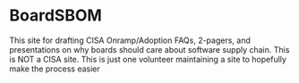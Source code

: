 # BoardSBOM
This site for drafting CISA Onramp/Adoption FAQs, 2-pagers, and presentations on why boards should care about software supply chain.  This is NOT a CISA site. This is just one volunteer maintaining a site to hopefully make the process easier
